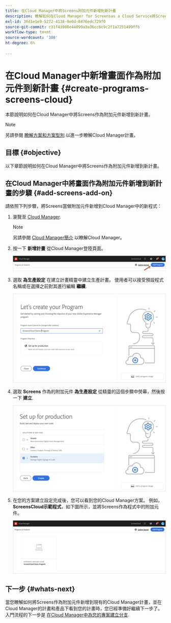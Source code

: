 ```yaml
---
title: 在Cloud Manager中將Screens附加元件新增到新計畫
description: 瞭解如何在Cloud Manager for Screensas a Cloud Service將Screens附加元件新增到新程式。
exl-id: 36d1e1e9-5272-4138-9e0d-8476edc729f0
source-git-commit: c31f43986e44099a3a36cc6c9c2f1a7251499ffb
workflow-type: tm+mt
source-wordcount: '308'
ht-degree: 6%

---
```


# 在Cloud Manager中新增畫面作為附加元件到新計畫 {#create-programs-screens-cloud}

本節說明如何在Cloud Manager中將Screens作為附加元件新增到新計畫。

>[!NOTE]
>另請參閱 [瞭解方案和方案型別](https://experienceleague.adobe.com/docs/experience-manager-cloud-service/content/implementing/using-cloud-manager/programs/program-types.html?lang=en) 以進一步瞭解Cloud Manager計畫。

## 目標 {#objective}

以下章節說明如何在Cloud Manager中將Screens作為附加元件新增到新計畫。

## 在Cloud Manager中將畫面作為附加元件新增到新計畫的步驟 {#add-screens-add-on}

請依照下列步驟，將Screens當做附加元件新增到Cloud Manager中的新程式：

1. 瀏覽至 [Cloud Manager](https://my.cloudmanager.adobe.com/).

   >[!NOTE]
   >另請參閱 [Cloud Manager簡介](https://experienceleague.adobe.com/docs/experience-manager-cloud-service/content/onboarding/journey/cloud-manager.html?lang=zh-Hant) 以瞭解Cloud Manager。

1. 按一下 **新增計畫** 從Cloud Manager登陸頁面。

   ![影像](/help/screens-cloud/assets/onboarding/onboard-screens-addon1.png)

1. 選取 **為生產設定** 在建立計畫精靈中建立生產計畫。 使用者可以接受預設程式名稱或在選擇之前對其進行編輯 **繼續**.

   ![影像](/help/screens-cloud/assets/onboarding/onboard-screens-addon2.png)

1. 選取 **Screens** 作為的附加元件 **為生產設定** 從精靈的這個步驟中熒幕，然後按一下 **建立**.

   ![影像](/help/screens-cloud/assets/onboarding/onboard-screens-addon3.png)

1. 在您的方案建立設定完成後，您可以看到您的Cloud Manager方案。 例如， **ScreensCloud示範程式**，如下圖所示，並將Screens作為程式中的附加元件。

   ![影像](/help/screens-cloud/assets/onboarding/onboard-screens-addon4.png)

## 下一步 {#whats-next}

當您瞭解如何將Screens作為附加元件新增到現有的Cloud Manager計畫，並在Cloud Manager的計畫和產品下看到您的計畫時，您已經準備好繼續下一步了。 入門流程的下一步是 [在Cloud Manager中為您的專案建立分支](/help/screens-cloud/onboarding-screens-cloud/creating-a-branch.md).
